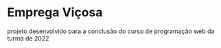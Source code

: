 # Emprega Viçosa
projeto desenvolvido para a conclusão do curso de programação web da turma de 2022
